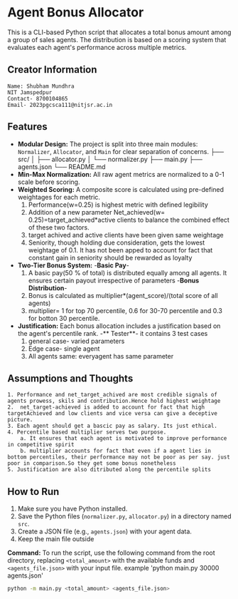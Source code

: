 # Agent Bonus Allocator

This is a CLI-based Python script that allocates a total bonus amount among a group of sales agents. The distribution is based on a scoring system that evaluates each agent's performance across multiple metrics.

## Creator Information
    Name: Shubham Mundhra
    NIT Jamspedpur
    Contact- 8700104865
    Email- 2023pgcsca111@nitjsr.ac.in

## Features

- **Modular Design:** The project is split into three main modules: `Normalizer`, `Allocator`, and `Main` for clear separation of concerns.
    ├── src/
    │   ├── allocator.py
    │   └── normalizer.py
    ├── main.py
    ├── agents.json
    └── README.md
- **Min-Max Normalization:** All raw agent metrics are normalized to a 0-1 scale before scoring.
- **Weighted Scoring:** A composite score is calculated using pre-defined weightages for each metric.
    1. Performance(w=0.25) is highest metric with defined legibility
    2. Addition of a new parameter Net_achieved(w= 0.25)=target_achieved*active clients to balance the combined effect of these two factors.
    3. target achived and active clients have been given same weightage
    4. Seniority, though holding due consideration, gets the lowest weightage of 0.1. It has not been apped to account for fact that constant gain in seniority should be rewarded as loyalty
- **Two-Tier Bonus System:**
    -**Basic Pay**-
    1. A basic pay(50 % of total) is distributed equally among all agents. It ensures certain payout irrespective of parameters
    -**Bonus Distribution**-
    1. Bonus is calculated as multiplier*(agent_score)/(total score of all agents)
    2. multiplier= 1 for top 70 percentile, 0.6 for 30-70 percentile and 0.3 for botton 30 percentile.
- **Justification:** Each bonus allocation includes a justification based on the agent's percentile rank.
-** Tester**- it contains 3 test cases 
    1. general case- varied parameters
    2. Edge case- single agent
    3. All agents same: everyagent has same parameter

## Assumptions and Thoughts
    1. Performance and net_target_achived are most credible signals of agents prowess, skils and contribution.Hence hold highest weightage
    2.  net_target-achieved is added to account for fact that high targetAchieved and low clients and vice versa can give a deceptive picture.
    3. Each agent should get a bascic pay as salary. Its just ethical.
    4. Percentile based multiplier serves two purpose.
        a. It ensures that each agent is motivated to improve performance in competitive spirit
        b. multiplier accounts for fact that even if a agent lies in bottom percentiles, their performance may not be poor as per say. just poor in comparison.So they get some bonus nonetheless
    5. Justification are also ditributed along the percentile splits



    

## How to Run

1.  Make sure you have Python installed.
2.  Save the Python files (`normalizer.py`, `allocator.py`) in a directory named `src`.
3.  Create a JSON file (e.g., `agents.json`) with your agent data.
4. Keep the main file outside

**Command:**
To run the script, use the following command from the root directory, replacing `<total_amount>` with the available funds and `<agents_file.json>` with your input file.
example 'python main.py 30000 agents.json'

```bash
python -m main.py <total_amount> <agents_file.json>